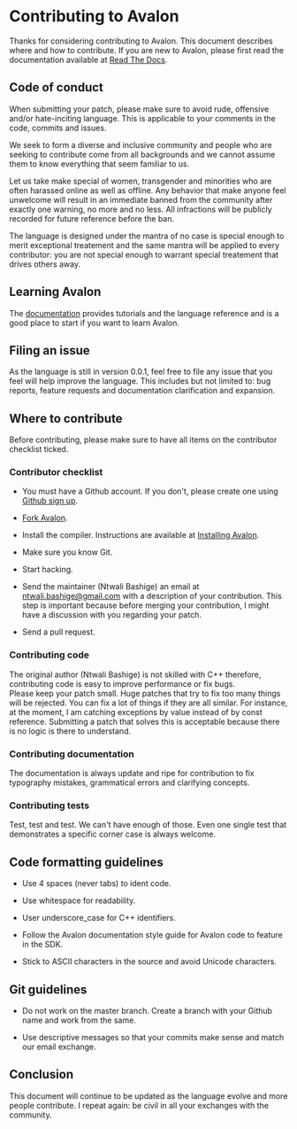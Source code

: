 # Contributing to Avalon

Thanks for considering contributing to Avalon. This document describes where and how to contribute.
If you are new to Avalon, please first read the documentation available at [Read The Docs](https://avalon-lang.readthedocs.io/en/latest).

## Code of conduct

When submitting your patch, please make sure to avoid rude, offensive and/or hate-inciting language.
This is applicable to your comments in the code, commits and issues.

We seek to form a diverse and inclusive community and people who are seeking to contribute come from all backgrounds 
and we cannot assume them to know everything that seem familiar to us.

Let us take make special of women, transgender and minorities who are often harassed online as well as offline.
Any behavior that make anyone feel unwelcome will result in an immediate banned from the community after exactly one warning, no more and no less.
All infractions will be publicly recorded for future reference before the ban.

The language is designed under the mantra of no case is special enough to merit exceptional treatement and 
the same mantra will be applied to every contributor: you are not special enough to warrant special treatement 
that drives others away.

## Learning Avalon

The [documentation](https://avalon-lang.readthedocs.io/en/latest) provides tutorials and the language reference 
and is a good place to start if you want to learn Avalon.

## Filing an issue

As the language is still in version 0.0.1, feel free to file any issue that you feel will help improve the language.
This includes but not limited to: bug reports, feature requests and documentation clarification and expansion.

## Where to contribute

Before contributing, please make sure to have all items on the contributor checklist ticked.

### Contributor checklist

* You must have a Github account. If you don't, please create one using [Github sign up](https://github.com/signup/free).

* [Fork Avalon](https://github.com/avalon-lang/avalon/fork).

* Install the compiler. Instructions are available at [Installing Avalon](https://avalon-lang.readthedocs.io/en/latest/installation.html).

* Make sure you know Git.

* Start hacking.

* Send the maintainer (Ntwali Bashige) an email at ntwali.bashige@gmail.com with a description of your contribution.
This step is important because before merging your contribution, I might have a discussion with you regarding your patch.

* Send a pull request.

### Contributing code

The original author (Ntwali Bashige) is not skilled with C++ therefore, contributing code is easy to improve performance or fix bugs.  
Please keep your patch small. Huge patches that try to fix too many things will be rejected. You can fix a lot of things if they are all similar.
For instance, at the moment, I am catching exceptions by value instead of by const reference. Submitting a patch that solves this is acceptable because there is no logic is there to understand.

### Contributing documentation

The documentation is always update and ripe for contribution to fix typography mistakes, grammatical errors and clarifying concepts.

### Contributing tests

Test, test and test. We can't have enough of those. Even one single test that demonstrates a specific corner case is always welcome.

## Code formatting guidelines

* Use 4 spaces (never tabs) to ident code.

* Use whitespace for readability.

* User underscore_case for C++ identifiers.

* Follow the Avalon documentation style guide for Avalon code to feature in the SDK.

* Stick to ASCII characters in the source and avoid Unicode characters.

## Git guidelines

* Do not work on the master branch. Create a branch with your Github name and work from the same.

* Use descriptive messages so that your commits make sense and match our email exchange.

## Conclusion

This document will continue to be updated as the language evolve and more people contribute.
I repeat again: be civil in all your exchanges with the community.
